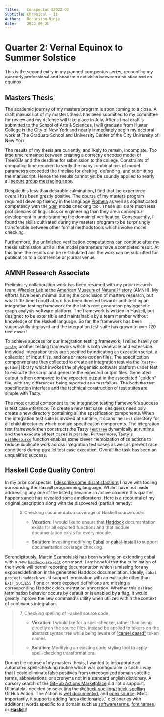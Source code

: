 ```yaml
---
Title:    Conspectus 12022 Q2
Subtitle: Chronical - II
Author:   Recursion Ninja
date:     2022-06-21
---
```



# Quarter 2: Vernal Equinox to Summer Solstice

This is the second entry in my planned conspectus series, recounting my quarterly professional and academic activities between a solstice and an equinox.


## Masters Thesis

The academic journey of my masters program is soon coming to a close.
A draft manuscript of my masters thesis has been submitted to my committee for review and my defense will take place in July.
After a final draft is submitted to the School of Arts & Sciences, I will graduate from Hunter College in the City of New York and nearly immediately begin my doctoral work at The Graduate School and University Center of the City University of New York.

The results of my thesis are currently, and likely to remain, incomplete.
Too little time remained between creating a correctly encoded model of TreeKEM and the deadline for submission to the college.
Constraints of computing time required to verify the many combinations of model parameters exceeded the timeline for drafting, defending, and submitting the manuscript.
Hence the results cannot yet be soundly applied to nearly all [secure group messaging apps][3].

Despite this less than desirable culmination, I find that the experience overall has been greatly positive.
The course of my masters program required I develop fluency in the language [Promela][4] as well as sophisticated competency with the [Spin][5] model checking tool.
These skills are much less proficiencies of linguistics or engineering than they are a conceptual development in understanding the domain of verification.
Consequently, I found the skills cultivated during my masters program to be surprisingly transferable between other formal methods tools which involve model checking.

Furthermore, the unfinished verification computations can continue after my thesis submission until all the model parameters have a completed result.
At this time, the results can be re-tabulated and the work can be submitted for publication to a conference or journal venue.


## AMNH Research Associate

Preliminary collaboration work has been resumed with my prior research team, [Wheeler Lab][9] at the [American Museum of Natural History][10] (AMNH).
My efforts have been minimal during the conclusion of masters research, but what little time I could afford has been directed towards architecting an integration testing framework for the lab's next generation phylogenetic graph analysis software platform.
The framework is written in Haskell, but designed to be extensible and maintainable by a team member without knowledge of the Haskell language.
So far, the framework has been successfully deployed and the integration test-suite has grown to over 120 test cases!

To achieve success for our integration testing framework, I relied heavily on [`tasty`][tasty]; another testing framework which is both venerable and extensible.
Individual integration tests are specified by indicating an execution script, a collection of input files, and one or more [golden files][intro-golden].
The specification components are then collected to create an integration test via the [`tasty-golden`] library which invokes the phylogenetic software platform under test to evaluate the script and generate the expected output files.
Generated output is then compared to the expected output in the associated "golden" file, with any differences being reported as a test failure.
The both the test specification interface and the technical construction of test suites are simple with Tasty.

The most crucial component to the integration testing framework's success is test case *inference.*
To create a new test case, designers need only create a new directory containing all the specification components.
When the integration test suite is invoked at runtime, it scans the `test` directory for all child directories which contain specification components.
The integration test framework then constructs the Tasty [`TestTree`][tasty-Tree] dynamically at runtime and then execute all test cases in parallel.
Furthermore, Tasty's [`withResource`][tasty-With] function enables some clever memoization of `IO` actions to reduce duplicate work across integration test cases as well as prevent race conditions during parallel test case execution.
Overall the task has been an unqualified success.


## Haskell Code Quality Control

In my prior conspectus, [I describe some dissatisfactions][2022Q1-Hask] I have with tooling surrounding the Haskell programming language.
While I have not made addressing any one of the listed grievance an active concern this quarter, happenstance has revealed some ameliorations.
Here is a recountal of my original description along with the discovered (partial) remedy:

>   5. Checking documentation coverage of Haskell source code:
> 
>       - **Vexation:** I would like to ensure that [Haddock][25] documentation exists for all exported functions and that module documentation exists for every module.
> 
>       - **Solution:** Investing modifying [Cabal][26] or [cabal-install][27] to support documentation coverage checking.
> 

Serendipitously, [Marcin Szamotulski][Marcin-Home] has been working on extending cabal with a new [`haddock-project`][Marcin-Haddock] command.
I am hopeful that the culmination of their work will permit reporting documentation which is missing for any exposed definition in the generated Haddock documentation.
Ideally, `cabal project-haddock` would support termination with an exit code other than `EXIT_SUCCESS` if one or more exposed definitions are missing a corresponding Haddock documentation annotation.
Whether this desired termination behavior occurs by default or is enabled by a flag, it would greatly improve the new command's utility when utilized within the context of continuous integration.

>   7. Checking spelling of Haskell source code:
>   
>       - **Vexation:** I would like for a spell-checker, rather than being directly on the source files, instead be applied to tokens on the abstract syntax tree while being aware of ["camel cased"][29] token names.
> 
>       - **Solution:** Modifying an existing code styling tool to apply spell-checking transformations.

During the course of my masters thesis, I wanted to incorporate an automated spell-checking routine which was configurable in such a way that I could eliminate false positives from unrecognized domain specific terms, abbreviations, or acronyms not in a standard english dictionary.
A cursory search of the [GitHub Actions Marketplace][Spell-Market] did not disappoint.
Ultimately I decided on selecting the [@check-spelling/check-spelling][Spell-Home] GitHub Action.
The Action is [well documented][Spell-Wiki], and [open source][Spell-GitHub].
Most importantly, it supports adding "[area dictionaries][Spell-AddDic]," dictionaries with additional words specific to a domain such as [software terms][Spell-Terms], [font names][Spell-Fonts], or [**Haskell**][Spell-Hask]!


[ 3]: https://www.securemessagingapps.com/
[ 4]: https://en.wikipedia.org/wiki/Promela
[ 5]: https://en.wikipedia.org/wiki/SPIN_model_checker
[ 9]: https://wardwheeler.wordpress.com/
[10]: https://www.amnh.org/research/computational-sciences
[25]: https://haskell-haddock.readthedocs.io/en/latest/markup.html
[26]: https://hackage.haskell.org/package/Cabal
[27]: https://hackage.haskell.org/package/cabal-install
[29]: https://en.wikipedia.org/wiki/Camel_case

[tasty       ]: https://hackage.haskell.org/package/tasty
[tasty-Tree  ]: https://hackage.haskell.org/package/tasty/docs/Test-Tasty.html#t:TestTree
[tasty-With  ]: https://hackage.haskell.org/package/tasty/docs/Test-Tasty.html#v:withResource
[tasty-golden]: https://hackage.haskell.org/package/tasty
[intro-golden]: https://ro-che.info/articles/2017-12-04-golden-tests
[2022Q1-Hask ]: https://recursion.ninja/blog/12022-Q1#haskell-code-quality-control
[Marcin-Home   ]: https://coot.me/
[Marcin-Haddock]: https://coot.me/posts/cabal-haddock-project.html
[Spell-GitHub]: https://github.com/check-spelling/check-spelling
[Spell-Market]: https://github.com/marketplace/actions/check-spelling
[Spell-Home  ]: https://www.check-spelling.dev/
[Spell-Wiki  ]: https://github.com/check-spelling/check-spelling/wiki
[Spell-AddDic]: https://github.com/check-spelling/check-spelling/wiki/Feature:-Area-dictionaries
[Spell-Hask  ]: https://github.com/streetsidesoftware/cspell-dicts/tree/main/dictionaries/haskell
[Spell-Terms ]: https://github.com/streetsidesoftware/cspell-dicts/tree/main/dictionaries/software-terms
[Spell-Fonts ]: https://github.com/streetsidesoftware/cspell-dicts/tree/main/dictionaries/fonts